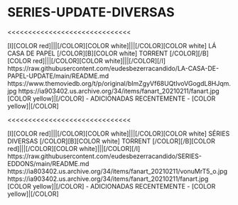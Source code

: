 # SERIES-UPDATE-DIVERSAS


<<<<<<<<<<<<<<<<<<<<<<<<<<<<<<

<channels>
<channel>
<name>[I][COLOR red]|||[/COLOR][COLOR white]|||[/COLOR][COLOR  white] LÁ CASA DE PAPEL [/COLOR][B][COLOR white] TORRENT [/COLOR][/B][COLOR red]|||[/COLOR][COLOR white]|||[/COLOR][/I] </name>
<externallink>https://raw.githubusercontent.com/eudesbezerracandido/LA-CASA-DE-PAPEL-UPDATE/main/README.md</externallink>
<thumbnail>https://www.themoviedb.org/t/p/original/bImZgyVf68UQtIvoVGogdL8HJqm.jpg</thumbnail>
<fanart>https://ia903402.us.archive.org/34/items/fanart_20210211/fanart.jpg</fanart>
<info> 
[COLOR yellow]|[/COLOR] - ADICIONADAS RECENTEMENTE - [COLOR yellow]|[/COLOR]</info>
</channel>
</channels>

<<<<<<<<<<<<<<<<<<<<<<<<<<<<<<

<channels>
<channel>
<name>[I][COLOR red]|||[/COLOR][COLOR white]|||[/COLOR][COLOR  white] SÉRIES DIVERSAS [/COLOR][B][COLOR white] TORRENT [/COLOR][/B][COLOR red]|||[/COLOR][COLOR white]|||[/COLOR][/I] </name>
<externallink>https://raw.githubusercontent.com/eudesbezerracandido/SERIES-EDDONS/main/README.md</externallink>
<thumbnail>https://ia803402.us.archive.org/34/items/fanart_20210211/vonuMrT5_o.jpg</thumbnail>
<fanart>https://ia903402.us.archive.org/34/items/fanart_20210211/fanart.jpg</fanart>
<info> 
[COLOR yellow]|[/COLOR] - ADICIONADAS RECENTEMENTE - [COLOR yellow]|[/COLOR]</info>
</channel>
</channels>
